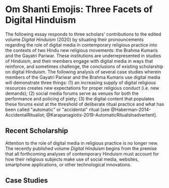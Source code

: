 # Om Shanti Emojis: Three Facets of Digital Hinduism

The following essay responds to three scholars' contributions to the edited volume _Digital Hinduism_ (2020) by situating their pronouncements regarding the role of digital media in contemporary religious practice into the contexts of two Hindu new religious movements: the Brahma Kumaris and the Gayatri Pariwar. These institutions are underrepresented in studies of Hinduism, and their members engage with digital media in ways that reinforce, and sometimes challenge, the conclusions of existing scholarship on digital Hinduism. The following analysis of several case studies wherein members of the Gayatri Pariwar and the Brahma Kumaris use digital media will demonstrate three things: (1) an increasing supply of digital religious resources creates new expectations for proper religious conduct (i.e. new demands); (2) social media forums serve as venues for both the performance and policing of piety; (3) the digital content that populates these forums exist at the threshold of deliberate ritual practice and what has been called "automatic" or "accidental" ritual [see @Haberman-2014-AccidentalRitualist; @Karapanagiotis-2019-AutomaticRitualsInadvertent].

## Recent Scholarship

Attention to the role of digital media in religious practice is no longer new. The recently published volume _Digital Hinduism_ begins from the premise that all forthcoming analyses of contemporary Hinduism must account for how their religious subjects make use of social media, websites, smartphone applications, or other technological innovations.

## Case Studies
